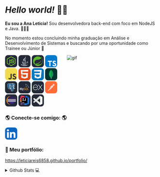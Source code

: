 # *Hello world!* 👋🧡

**Eu sou a Ana Leticia!** Sou desenvolvedora back-end com foco em NodeJS e Java. 👩🏻‍💻
<p> No momento estou concluindo minha graduação em Análise e Desenvolvimento de Sistemas e buscando por uma oportunidade como Trainee ou Júnior 🚀</p>

<div>
  <img align="right" src="https://i.pinimg.com/originals/87/df/6d/87df6d60f4cc3c07968ae2127bddcc30.gif" width="300" height="300" alt="gif">
</div>

<div align="left"> 
  <a><img src="https://github.com/tandpfun/skill-icons/blob/main/icons/NodeJS-Dark.svg" alt="nodejs" width="40" height="40"/></a>
  <a><img src="https://github.com/tandpfun/skill-icons/blob/main/icons/Java-Dark.svg" alt="java" width="40" height="40"/></a>
  <a><img src="https://github.com/tandpfun/skill-icons/blob/main/icons/Spring-Dark.svg" alt="spring" width="40" height="40"/></a>
  <a><img src="https://github.com/tandpfun/skill-icons/blob/main/icons/TypeScript.svg" alt="typescript" width="40" height="40"/></a> 
  <a><img src="https://github.com/tandpfun/skill-icons/blob/main/icons/JavaScript.svg" alt="javascript" width="40" height="40"/></a>
  <a><img src="https://github.com/tandpfun/skill-icons/blob/main/icons/HTML.svg" alt="html" width="40" height="40" /></a>
  <a><img src="https://github.com/tandpfun/skill-icons/blob/main/icons/CSS.svg" alt="css" width="40" height="40"/></a>
  <a><img src="https://github.com/tandpfun/skill-icons/blob/main/icons/MongoDB.svg" alt="mongoDB" width="40" height="40"/></a>
  <a><img src="https://github.com/tandpfun/skill-icons/blob/main/icons/PostgreSQL-Dark.svg" alt="postgreSQL" width="40" height="40"/></a>
  <a><img src="https://github.com/tandpfun/skill-icons/blob/main/icons/MySQL-Dark.svg" alt="mySQL" width="40" height="40"/></a>  
  <a><img src="https://github.com/tandpfun/skill-icons/blob/main/icons/ExpressJS-Dark.svg" alt="express" width="40" height="40"/></a>
  <a><img src="https://github.com/tandpfun/skill-icons/blob/main/icons/Postman.svg" alt="postman" width="40" height="40"/></a>
  <a><img src="https://github.com/tandpfun/skill-icons/blob/main/icons/Eclipse-Dark.svg" alt="eclipse" width="40" height="40"/></a>
  <a><img src="https://github.com/tandpfun/skill-icons/blob/main/icons/Idea-Dark.svg" alt="intellij idea" width="40" height="40"/></a>
  <a><img src="https://github.com/tandpfun/skill-icons/blob/main/icons/VSCode-Dark.svg" alt="vs code" width="40" height="40"/></a>
</div>

### 🌎 Conecte-se comigo: 🌎
<div align="left">
  <p>
    <a href="https://linkedin.com/in/analeticia6858" target="blank"><img align="center" src="https://github.com/tandpfun/skill-icons/blob/main/icons/LinkedIn.svg" alt="linkedin" width="40" height="40"/></a>
  </p>
</div>

### 🔗 Meu portfólio: 
https://leticiareis6858.github.io/portfolio/

<details>
  <summary>Github Stats 💻</summary>
  <img src="https://github-readme-stats-one-lyart-28.vercel.app/api?username=leticiareis6858&show_icons=true&theme=darcula" alt="github stats" />
    <img src="https://github-readme-stats-one-lyart-28.vercel.app/api/top-langs?username=leticiareis6858&show_icons=true&theme=darcula&locale=en&layout=compact" alt="top languages" />
</details>
